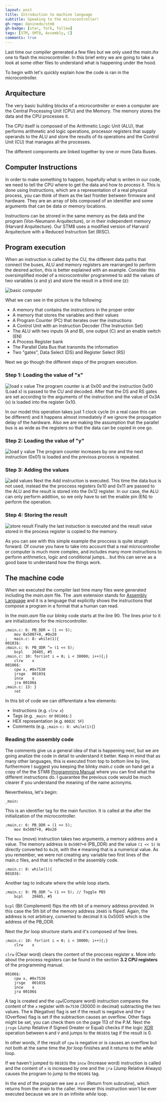 ```yaml
---
layout: post
title: Introduction to machine language
subtitle: Speaking to the microcontroller!
gh-repo: daninedo/stm8
gh-badge: [star, fork, follow]
tags: [STM, SMT8, Assembly, C]
comments: true
---
```


Last time our compiler generated a few files but we only used the _main.ihx_ one
to flash the microcontroller. In this brief entry we are going to take a look at
some other files to understand what is happening under the hood.

To begin with let's quickly explain how the code is ran in the microcontroller.

## Arquitecture
The very basic building blocks of a microcontroller or even a computer are the
Central Processing Unit (CPU) and the Memory. The memory stores the data and the
CPU processes it.

The CPU itself is composed of the Arithmetic Logic Unit (ALU), that performs arithmetic
and logic operations, processor registers that supply operands to the ALU and store
the results of its operations and the Control Unit (CU) that manages all the processes.

The different components are linked together by one or more Data Buses.

## Computer Instructions
In order to make something to happen, hopefully what is writen in our code, we
need to tell the CPU where to get the data and how to process it. This is done using
Instructions, which are a representation of a real physical process, you can think of
them as the last frontier between firmware and hardware. They are an array of bits
composed of an identifier and some arguments that can be data or memory locations.

Instructions can be strored in the same memory as the data and
the program (Von-Neumann Arquitecture), or in their independent memory (Harvard Arquitecture).
Our STM8 uses a modified version of Harvard Arquitecture with a Reduced Instruction Set (RISC).

## Program execution
When an instruction is called by the CU, the different data paths that connect the
buses, ALU and memory registers are rearranged to perform the desired action, this is better explained with an example. Consider
this oversimplified model of a microcontroller programmed to add the values
of two variables (x and y) and store the result in a third one (z):

![basic computer](/img/computer_diagram.png)

What we can see in the picture is the following:
* A memory that contains the instructions in the proper order
* A memory that stores the variables and their values
* A Program Counter (PC) that iterates over the instructions
* A Control Unit with an Instruction Decoder (The Instruction Set)
* The ALU with two inputs (A and B), one output (C) and an enable switch (EN)
* A Process Register bank
* The Parallel Data Bus that transmits the information
* Two "gates", Data Select (DS) and Register Select (RS)

Next we go though the different steps of the program execution.

### Step 1: Loading the value of "x"
![load x value](/img/computer_diag_loading_x.png)
The program counter is at 0x00 and the instruction 0x00 (Load x) is passed to the
CU and decoded. After that the DS and RS gates are set according to the arguments
of the instruction and the value of 0x3A (x) is loaded into the register 0x10.

In our model this operation takes just 1 clock cycle (in a real case this can be different)
and it happens almost inmediately if we ignore the propagation delay of the hardware.
Also we are making the assumption that the parallel bus is as wide as the registers so
that the data can be copied in one go.

### Step 2: Loading the value of "y"
![load y value](/img/computer_diag_loading_y.png)
The program counter increases by one and the next instruction (0x01) is loaded
and the previous process is repeated.

### Step 3: Adding the values
![add values](/img/computer_diag_adding.png)
Next the Add instruction is executed. This time the data bus is not used, instead
the the proccess registers 0x10 and 0x11 are passed to the ALU and the
result is stored into the 0x12 register. In our case, the ALU can only perform addition,
so we only have to set the enable pin (EN) to perform the operation.

### Step 4: Storing the result
![store result](/img/computer_diag_storing.png)
Finally the last instuction is executed and the result value stored in the process
register is copied to the memory.

As you can see with this simple example the proccess is quite straigh forward. Of
course you have to take into account that a real microcontroller or computer is
much more complex, and includes many more instructions to perform arithmetics,
logic and conditional jumps... but this can serve as a good base to understand how
the things work.

## The machine code
When we executed the compiler last time many files were generated including the
_main.asm_ file. The .asm extension stands for [Assembly Language](https://en.wikipedia.org/wiki/Assembly_language)
and it is a lenguage that explicitly shows the instructions that compose a program
in a format that a human can read.

In the _main.asm_ file our blinky code starts at the line 90. The lines prior to
it are initializations for the microcontroller.

```
;main.c: 6: PB_DDR = (1 << 5);
	mov	0x5007+0, #0x20
;	main.c: 8: while(1){
00103$:
;main.c: 9: PB_ODR ^= (1 << 5);
	bcpl	20485, #5
;main.c: 10: for(int i = 0; i < 30000; i++){;}
	clrw	x
00106$:
	cpw	x, #0x7530
	jrsge	00103$
	incw	x
	jra	00106$
;main.c: 13: }
	ret
```

In this bit of code we can differentiate a few elements:
* Instructions (e.g. `clrw x`)
* Tags (e.g. `_main:` or `00106$:`)
* HEX representation (e.g. `0082C 5F`)
* Comments (e.g. `;main-c: 8: while(1){`)

### Reading the assembly code
The comments give us a general idea of that is happening next, but we are going
analize the code in detail to understand it better. Keep in mind that as many other
languages, this is executed from top to bottom line by line, furthermore I suggest
you keeping the blinky _main.c_ code on hand get a copy of the the STM8
[Programming Manual](https://www.st.com/content/ccc/resource/technical/document/programming_manual/43/24/13/9a/89/df/45/ed/CD00161709.pdf/files/CD00161709.pdf/jcr:content/translations/en.CD00161709.pdf)
where you can find what the different instructions do. I guarantee the previous
code would be much clearer if you understand the meaning of the name acronyms.

Nevertheless, let's begin:
```
_main:
```
This is an identifier tag for the main function. It is called at the after the initialization of the microcontroller.
```
;main.c: 6: PB_DDR = (1 << 5);
	mov	0x5007+0, #0x20
```
The `mov` (move) instruction takes two arguments, a memory address and a value. The
memory address is `0x5007+0` (PB_DDR) and the value `(1 << 5)` is directly converted to `0x20`,
with the `#` meaning that is a numerical value. As you remember, we were not creating
any variable two first lines of the main.c files, and that is reflected in the assembly
code.
```
;main.c: 8: while(1){
00103$:
```
Another tag to indicate where the _while_ loop starts.
```
;main.c: 9: PB_ODR ^= (1 << 5); // Toggle PB5
	bcpl	20485, #5
```
`bcpl` (Bit Complement) flips the nth bit of a memory address provided. In
this case the 5th bit of the memory address `20485` is fliped. Again, the address
is not arbitrary, converted to decimal it is 0x5005 which is the address of the
PB_ODR.

Next the _for_ loop structure starts and it's composed of few lines.
```
;main.c: 10: for(int i = 0; i < 30000; i++){;}
	clrw	x
```
`clrw` (Clear word) clears the content of the proccess register x. More info about
the process registers can be found in the section **3.2 CPU registers** of the
programming manual.
```
00106$:
	cpw	x, #0x7530
	jrsge	00103$
	incw	x
	jra	00106$
```
A tag is created and the `cpw`(Compare word) instruction compares the content of the
`x` register with `0x7530` (30000 in decimal) subtracting the two values. The `N`
(Negative) flag is set if the result is negative and the `V` (Overflow) flag is
set if the subtraction causes an overflow. Other flags might be set, you can check them
on the page 113 of the P.M. Next the `jrsge` (Jump Relative if Signed Greater or Equal)
checks if the logic [XOR](https://en.wikipedia.org/wiki/Exclusive_or)
operation between `N` and `V` and jumps to the `00103$` tag if the result is 0.

In other words, if the result of `cpw` is negative or is causes an overflow but
not both at the same time the _for_ loop finishes and it returns to the _while_ loop.

If we haven't jumped to `00103$` the `incw` (Increase word) instruction is called and
the content of `x` is increased by one and the `jra` (Jump Relative Always) causes
the program to jump to the `00106$` tag.

In the end of the program we see a `ret` (Return from subrutine), which returns from
the main to the caller. However this instruction won't be ever executed because
we are in an infinite _while_ loop.
